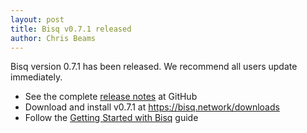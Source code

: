 ```yaml
---
layout: post
title: Bisq v0.7.1 released
author: Chris Beams
---
```


Bisq version 0.7.1 has been released. We recommend all users update immediately.

 - See the complete [release notes](https://github.com/bisq-network/bisq/releases/tag/v0.7.1) at GitHub
 - Download and install v0.7.1 at <https://bisq.network/downloads>
 - Follow the [Getting Started with Bisq](https://docs.bisq.network/getting-started) guide
